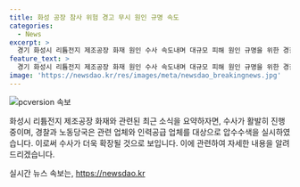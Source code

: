 ```yaml
---
title: 화성 공장 참사 위험 경고 무시 원인 규명 속도
categories:
  - News
excerpt: >
  경기 화성시 리튬전지 제조공장 화재 원인 수사 속도내며 대규모 피해 원인 규명을 위한 경찰의 압수수색과 인력공급 업체 조사 진행 중. 화재 발생에 대비한 안전 기준 준수 여부 등을 조사하며 화재 예방 컨설팅을 실시한 소방당국의 노력도 확인됨. 국내 최대 로펌인 김앤장 변호인 선임하며 경찰 수사에 대응 중. 현장 부근에서 시민단체의 재발 방지 촉구와 기자회견 진행됨.
feature_text: >
  경기 화성시 리튬전지 제조공장 화재 원인 수사 속도내며 대규모 피해 원인 규명을 위한 경찰의 압수수색과 인력공급 업체 조사 진행 중. 화재 발생에 대비한 안전 기준 준수 여부 등을 조사하며 화재 예방 컨설팅을 실시한 소방당국의 노력도 확인됨. 국내 최대 로펌인 김앤장 변호인 선임하며 경찰 수사에 대응 중. 현장 부근에서 시민단체의 재발 방지 촉구와 기자회견 진행됨.
image: 'https://newsdao.kr/res/images/meta/newsdao_breakingnews.jpg'
---
```


<p><img src="https://newsdao.kr/res/images/meta/newsdao_breakingnews.jpg" alt="pcversion 속보" /></p>

<p>화성시 리튬전지 제조공장 화재와 관련된 최근 소식을 요약하자면, 수사가 활발히 진행 중이며, 경찰과 노동당국은 관련 업체와 인력공급 업체를 대상으로 압수수색을 실시하였습니다. 이로써 수사가 더욱 확장될 것으로 보입니다. 이에 관련하여 자세한 내용을 알려드리겠습니다.</p>
실시간 뉴스 속보는, <a href="https://newsdao.kr" rel="dofollow">https://newsdao.kr</a>



